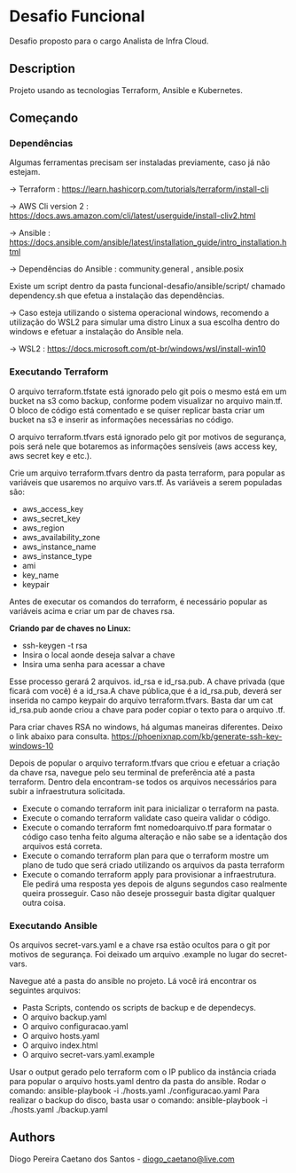 # Desafio Funcional

Desafio proposto para o cargo Analista de Infra Cloud.

## Description

Projeto usando as tecnologias Terraform, Ansible e Kubernetes.

## Começando

### Dependências
Algumas ferramentas precisam ser instaladas previamente, caso já não estejam.

-> Terraform : 
https://learn.hashicorp.com/tutorials/terraform/install-cli

-> AWS Cli version 2 : 
https://docs.aws.amazon.com/cli/latest/userguide/install-cliv2.html

-> Ansible : 
https://docs.ansible.com/ansible/latest/installation_guide/intro_installation.html


-> Dependências do Ansible : 
community.general , ansible.posix

Existe um script dentro da pasta funcional-desafio/ansible/script/ chamado dependency.sh que efetua a instalação das dependências.

-> Caso esteja utilizando o sistema operacional windows, recomendo a utilização do WSL2 para simular uma distro Linux a sua escolha dentro do windows e efetuar a instalação do Ansible nela.

-> WSL2 : 
https://docs.microsoft.com/pt-br/windows/wsl/install-win10


### Executando Terraform

O arquivo terraform.tfstate está ignorado pelo git pois o mesmo está em um bucket na s3 como backup, conforme podem visualizar no arquivo main.tf. O bloco de código está comentado e se quiser replicar basta criar um bucket na s3 e inserir as informações necessárias no código.

O arquivo terraform.tfvars está ignorado pelo git por motivos de segurança, pois será nele que botaremos as informações sensíveis (aws access key, aws secret key e etc.).

Crie um arquivo terraform.tfvars dentro da pasta terraform, para popular as variáveis que usaremos no arquivo vars.tf.
As variáveis a serem populadas são:
- aws_access_key
- aws_secret_key
- aws_region
- aws_availability_zone
- aws_instance_name
- aws_instance_type
- ami
- key_name
- keypair

Antes de executar os comandos do terraform, é necessário popular as variáveis acima e criar um par de chaves rsa.

**Criando par de chaves no Linux:**
- ssh-keygen -t rsa
- Insira o local aonde deseja salvar a chave
- Insira uma senha para acessar a chave

Esse processo gerará 2 arquivos. id_rsa e id_rsa.pub. A chave privada (que ficará com você) é a id_rsa.A chave pública,que é a id_rsa.pub, deverá ser inserida no campo keypair do arquivo terraform.tfvars. Basta dar um cat id_rsa.pub aonde criou a chave para poder copiar o texto para o arquivo .tf.

Para criar chaves RSA no windows, há algumas maneiras diferentes. Deixo o link abaixo para consulta.
https://phoenixnap.com/kb/generate-ssh-key-windows-10

Depois de popular o arquivo terraform.tfvars que criou e efetuar a criação da chave rsa, navegue pelo seu terminal de preferência até a pasta terraform. Dentro dela encontram-se todos os arquivos necessários para subir a infraestrutura solicitada.

- Execute o comando terraform init para inicializar o terraform na pasta.
- Execute o comando terraform validate caso queira validar o código.
- Execute o comando terraform fmt nomedoarquivo.tf para formatar o código caso tenha feito alguma alteração e não sabe se a identação dos arquivos está correta.
- Execute o comando terraform plan para que o terraform mostre um plano de tudo que será criado utilizando os arquivos da pasta terraform
- Execute o comando terraform apply para provisionar a infraestrutura. Ele pedirá uma resposta yes depois de alguns segundos caso realmente queira prosseguir. Caso não deseje prosseguir basta digitar qualquer outra coisa. 

### Executando Ansible
Os arquivos secret-vars.yaml e a chave rsa estão ocultos para o git por motivos de segurança. Foi deixado um arquivo .example no lugar do secret-vars.

Navegue até a pasta do ansible no projeto. Lá você irá encontrar os seguintes arquivos:
- Pasta Scripts, contendo os scripts de backup e de dependecys.
- O arquivo backup.yaml
- O arquivo configuracao.yaml
- O arquivo hosts.yaml
- O arquivo index.html
- O arquivo secret-vars.yaml.example

Usar o output gerado pelo terraform com o IP publico da instância criada para popular o arquivo hosts.yaml dentro da pasta do ansible.
Rodar o comando:  ansible-playbook  -i ./hosts.yaml ./configuracao.yaml
Para realizar o backup do disco, basta usar o comando:  ansible-playbook  -i ./hosts.yaml ./backup.yaml


## Authors
Diogo Pereira Caetano dos Santos - 
diogo_caetano@live.com
